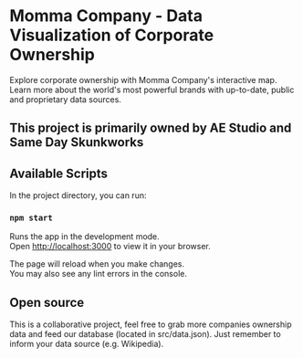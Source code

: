 # Momma Company - Data Visualization of Corporate Ownership

Explore corporate ownership with Momma Company's interactive map. Learn more about the world's most powerful brands with up-to-date, public and proprietary data sources.

## This project is primarily owned by AE Studio and Same Day Skunkworks

## Available Scripts

In the project directory, you can run:

### `npm start`

Runs the app in the development mode.\
Open [http://localhost:3000](http://localhost:3000) to view it in your browser.

The page will reload when you make changes.\
You may also see any lint errors in the console.

## Open source

This is a collaborative project, feel free to grab more companies ownership data and feed our database (located in src/data.json). Just remember to inform your data source (e.g. Wikipedia).